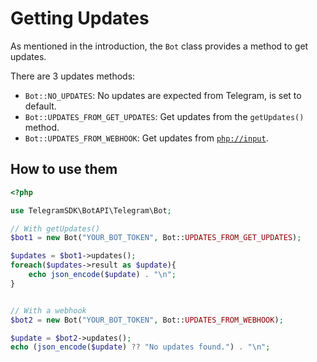# Getting Updates
As mentioned in the introduction, the `Bot` class provides a method to get updates.

There are 3 updates methods:
* `Bot::NO_UPDATES`: No updates are expected from Telegram, is set to default.
* `Bot::UPDATES_FROM_GET_UPDATES`: Get updates from the `getUpdates()` method.
* `Bot::UPDATES_FROM_WEBHOOK`: Get updates from [`php://input`](https://www.php.net/manual/en/wrappers.php.php#wrappers.php.input).

## How to use them
```php
<?php

use TelegramSDK\BotAPI\Telegram\Bot;

// With getUpdates()
$bot1 = new Bot("YOUR_BOT_TOKEN", Bot::UPDATES_FROM_GET_UPDATES);

$updates = $bot1->updates();
foreach($updates->result as $update){
    echo json_encode($update) . "\n";
}


// With a webhook
$bot2 = new Bot("YOUR_BOT_TOKEN", Bot::UPDATES_FROM_WEBHOOK);

$update = $bot2->updates();
echo (json_encode($update) ?? "No updates found.") . "\n";
```